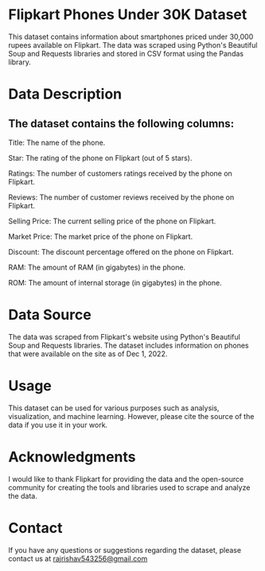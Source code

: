 
# Flipkart Phones Under 30K Dataset

This dataset contains information about smartphones priced under 30,000 rupees available on Flipkart. The data was scraped using Python's Beautiful Soup and Requests libraries and stored in CSV format using the Pandas library.

# Data Description

## The dataset contains the following columns:

Title: The name of the phone.

Star: The rating of the phone on Flipkart (out of 5 stars).

Ratings: The number of customers ratings received by the phone on Flipkart.

Reviews: The number of customer reviews received by the phone on Flipkart.

Selling Price: The current selling price of the phone on Flipkart.

Market Price: The market price of the phone on Flipkart.

Discount: The discount percentage offered on the phone on Flipkart.

RAM: The amount of RAM (in gigabytes) in the phone.

ROM: The amount of internal storage (in gigabytes) in the phone.

# Data Source

The data was scraped from Flipkart's website using Python's Beautiful Soup and Requests libraries. The dataset includes information on phones that were available on the site as of Dec 1, 2022.

# Usage

This dataset can be used for various purposes such as analysis, visualization, and machine learning. However, please cite the source of the data if you use it in your work.

# Acknowledgments

I would like to thank Flipkart for providing the data and the open-source community for creating the tools and libraries used to scrape and analyze the data.

# Contact

If you have any questions or suggestions regarding the dataset, please contact us at rajrishav543256@gmail.com
